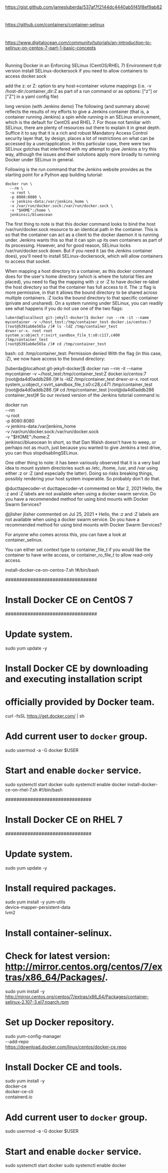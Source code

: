 ##
#
https://gist.github.com/jamesluberda/537af7f2144dc4440ab5f45f8ef9ab82
#
https://github.com/containers/container-selinux
#
https://www.digitalocean.com/community/tutorials/an-introduction-to-selinux-on-centos-7-part-1-basic-concepts
#
##

Running Docker in an Enforcing SELinux (CentOS/RHEL 7) Environment
tl;dr version
install SELinux-dockersock if you need to allow containers to access docker.sock

add the z: or Z: option to any host->container volume mappings (i.e. -v /host-dir:/container_dir:Z  as part of a run command or as options: ["z"] or ["Z"] in a yaml config file)

long version (with Jenkins demo)
The following (and summary above) reflects the results of my efforts to give a Jenkins container (that is, a container running Jenkins) a spin while running in an SELinux environment, which is the default for CentOS and RHEL 7. For those not familiar with SELinux, there are plenty of resources out there to explain it in great depth. Suffice it to say that it is a rich and robust Mandatory Access Control security layer that, by design, places a lot of restrictions on what can be accessed by a user/application. In this particular case, there were two SELinux gotchas that interfered with my attempt to give Jenkins a try this way, although the issues and their solutions apply more broadly to running Docker under SELinux in general.

Following is the run command that the Jenkins website provides as the starting point for a Python app building tutorial:
```
docker run \
  --rm \
  -u root \
  -p 8080:8080 \
  -v jenkins-data:/var/jenkins_home \
  -v /var/run/docker.sock:/var/run/docker.sock \
  -v "$HOME":/home \
  jenkinsci/blueocean
```

The first thing to note is that this docker command looks to bind the host /var/run/docker.sock resource to an identical path in the container. This is so that the container can act as a client to the docker daemon it is running under. Jenkins wants this so that it can spin up its own containers as part of its processing. However, and for good reason, SELinux locks /var/run/docker.sock down. But if you need it (as the Jenkins container does), you'll need to install SELinux-dockersock, which will allow containers to access that socket.

When mapping a host directory to a container, as this docker command does for the user's home directory (which is where the tutorial files are placed), you need to flag the mapping with :z or :Z to have docker re-label the host directory so that the container has full access to it. The :z flag is more permissive, in that it allows the bound directory to be shared across multiple containers. :Z locks the bound directory to that specific container (private and unshared). On a system running under SELinux, you can readily see what happens if you do not use one of the two flags:
```
luberda@localhost git-jekyll-docker]$ docker run --rm -it --name mycontainer -v ~/host_test:/tmp/container_test docker.io/centos:7
[root@5391ab6e565a /]# ls -ldZ /tmp/container_test
drwxr-xr-x. root root system_u:object_r:svirt_sandbox_file_t:s0:c117,c400 /tmp/container_test
[root@5391ab6e565a /]# cd /tmp/container_test
```
bash: cd: /tmp/container_test: Permission denied
With the flag (in this case, :Z), we now have access to the bound directory:

[luberda@localhost git-jekyll-docker]$ docker run --rm -it --name mycontainer -v ~/host_test:/tmp/container_test:Z docker.io/centos:7
[root@da4d0addb286 /]# ls -ldZ /tmp/container_test
drwxr-xr-x. root root system_u:object_r:svirt_sandbox_file_t:s0:c28,c471 /tmp/container_test
[root@da4d0addb286 /]# cd /tmp/container_test
[root@da4d0addb286 container_test]#
So our revised version of the Jenkins tutorial command is:

docker run \
  --rm \
  -u root \
  -p 8080:8080 \
  -v jenkins-data:/var/jenkins_home \
  -v /var/run/docker.sock:/var/run/docker.sock \
  -v "$HOME":/home:Z \
  jenkinsci/blueocean
In short, so that Dan Walsh doesn't have to weep, or perhaps not as much, just because you wanted to give Jenkins a test drive, you can thus stopdisablingSELinux.

One other thing to note: it has been variously observed that it is a very bad idea to mount system directories such as /etc, /home, /usr, and /var using either :z or :Z (and especially the latter). Doing so risks breaking things, possibly rendering your host system inoperable. So probably don't do that.

@ducttapecoder-vt
ducttapecoder-vt commented on Mar 2, 2021
Hello, the :z and :Z labels are not available when using a docker swarm service. Do you have a recommended method for using bind mounts with Docker Swarm Services?

@jlisher
jlisher commented on Jul 25, 2021 • 
Hello, the :z and :Z labels are not available when using a docker swarm service. Do you have a recommended method for using bind mounts with Docker Swarm Services?

For anyone who comes across this, you can have a look at container_selinux.

You can either set context type to container_file_t if you would like the container to have write access, or container_ro_file_t to allow read-only access.



install-docker-ce-on-centos-7.sh
!#/bin/bash

#################################
# Install Docker CE on CentOS 7 #
#################################

# Update system.
sudo yum update -y

# Install Docker CE by downloading and executing installation script 
# officially provided by Docker team.
curl -fsSL https://get.docker.com/ | sh

# Add current user to `docker` group.
sudo usermod -a -G docker $USER

# Start and enable `docker` service.
sudo systemctl start docker
sudo systemctl enable docker
install-docker-ce-on-rhel-7.sh
#!/bin/bash

###############################
# Install Docker CE on RHEL 7 #
###############################

# Update system.
sudo yum update -y

# Install required packages.
sudo yum install -y yum-utils \
  device-mapper-persistent-data \
  lvm2

# Install container-selinux. 
# Check for latest version: http://mirror.centos.org/centos/7/extras/x86_64/Packages/.
sudo yum install -y \
  http://mirror.centos.org/centos/7/extras/x86_64/Packages/container-selinux-2.107-3.el7.noarch.rpm
  
# Set up Docker repository.
sudo yum-config-manager \
  --add-repo \
  https://download.docker.com/linux/centos/docker-ce.repo

# Install Docker CE and tools.
sudo yum install -y \
  docker-ce \
  docker-ce-cli \
  containerd.io
  
# Add current user to `docker` group.
sudo usermod -a -G docker $USER

# Start and enable `docker` service.
sudo systemctl start docker
sudo systemctl enable docker
